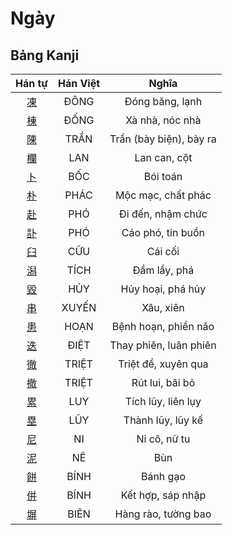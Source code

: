 <link href="styles.css" rel="stylesheet">

# Ngày

## Bảng Kanji

| Hán tự | Hán Việt | Nghĩa |
| :---: | :---: | :---: |
| [<span class="stroke-order">凍</span>](https://www.tiengnhatdongian.com/kanji/giai-nghia-kanji-%E5%87%8D) | ĐÔNG | Đóng băng, lạnh |
| [<span class="stroke-order">棟</span>](https://www.tiengnhatdongian.com/kanji/giai-nghia-kanji-%E6%A3%9F) | ĐỐNG | Xà nhà, nóc nhà |
| [<span class="stroke-order">陳</span>](https://www.tiengnhatdongian.com/kanji/giai-nghia-kanji-%E9%99%B3) | TRẦN | Trần (bày biện), bày ra |
| [<span class="stroke-order">欄</span>](https://www.tiengnhatdongian.com/kanji/giai-nghia-kanji-%E6%AC%84) | LAN | Lan can, cột |
| [<span class="stroke-order">卜</span>](https://www.tiengnhatdongian.com/kanji/giai-nghia-kanji-%E5%8D%9C) | BỐC | Bói toán |
| [<span class="stroke-order">朴</span>](https://www.tiengnhatdongian.com/kanji/giai-nghia-kanji-%E6%9C%B4) | PHÁC | Mộc mạc, chất phác |
| [<span class="stroke-order">赴</span>](https://www.tiengnhatdongian.com/kanji/giai-nghia-kanji-%E8%B5%B4) | PHÓ | Đi đến, nhậm chức |
| [<span class="stroke-order">訃</span>](https://www.tiengnhatdongian.com/kanji/giai-nghia-kanji-%E8%A8%83) | PHÓ | Cáo phó, tin buồn |
| [<span class="stroke-order">臼</span>](https://www.tiengnhatdongian.com/kanji/giai-nghia-kanji-%E8%87%BC) | CỮU | Cái cối |
| [<span class="stroke-order">潟</span>](https://www.tiengnhatdongian.com/kanji/giai-nghia-kanji-%E6%BD%9F) | TÍCH | Đầm lầy, phá |
| [<span class="stroke-order">毀</span>](https://www.tiengnhatdongian.com/kanji/giai-nghia-kanji-%E6%AF%80) | HỦY | Hủy hoại, phá hủy |
| [<span class="stroke-order">串</span>](https://www.tiengnhatdongian.com/kanji/giai-nghia-kanji-%E4%B8%B2) | XUYẾN | Xâu, xiên |
| [<span class="stroke-order">患</span>](https://www.tiengnhatdongian.com/kanji/giai-nghia-kanji-%E6%82%A3) | HOẠN | Bệnh hoạn, phiền não |
| [<span class="stroke-order">迭</span>](https://www.tiengnhatdongian.com/kanji/giai-nghia-kanji-%E8%BF%AD) | ĐIỆT | Thay phiên, luân phiên |
| [<span class="stroke-order">徹</span>](https://www.tiengnhatdongian.com/kanji/giai-nghia-kanji-%E5%BE%B9) | TRIỆT | Triệt để, xuyên qua |
| [<span class="stroke-order">撤</span>](https://www.tiengnhatdongian.com/kanji/giai-nghia-kanji-%E6%92%A4) | TRIỆT | Rút lui, bãi bỏ |
| [<span class="stroke-order">累</span>](https://www.tiengnhatdongian.com/kanji/giai-nghia-kanji-%E7%B4%AF) | LUY | Tích lũy, liên lụy |
| [<span class="stroke-order">塁</span>](https://www.tiengnhatdongian.com/kanji/giai-nghia-kanji-%E5%A1%81) | LŨY | Thành lũy, lũy kế |
| [<span class="stroke-order">尼</span>](https://www.tiengnhatdongian.com/kanji/giai-nghia-kanji-%E5%B0%BC) | NI | Ni cô, nữ tu |
| [<span class="stroke-order">泥</span>](https://www.tiengnhatdongian.com/kanji/giai-nghia-kanji-%E6%B3%A5) | NÊ | Bùn |
| [<span class="stroke-order">餅</span>](https://www.tiengnhatdongian.com/kanji/giai-nghia-kanji-%E9%A4%85) | BÍNH | Bánh gạo |
| [<span class="stroke-order">併</span>](https://www.tiengnhatdongian.com/kanji/giai-nghia-kanji-%E4%BD%B5) | BÍNH | Kết hợp, sáp nhập |
| [<span class="stroke-order">塀</span>](https://www.tiengnhatdongian.com/kanji/giai-nghia-kanji-%E5%A1%80) | BIÊN | Hàng rào, tường bao |

